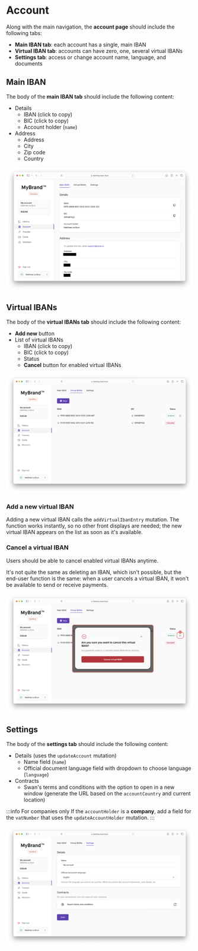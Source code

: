 # Account

Along with the main navigation, the **account page** should include the following tabs:

- **Main IBAN tab**: each account has a single, main IBAN
- **Virtual IBAN tab**: accounts can have zero, one, several virtual IBANs
- **Settings tab**: access or change account name, language, and documents

## Main IBAN

The body of the **main IBAN tab** should include the following content:

- Details
    - IBAN (click to copy)
    - BIC (click to copy)
    - Account holder (`name`)
- Address
    - Address
    - City
    - Zip code
    - Country

![](./images/account-main-iban.png)

## Virtual IBANs

The body of the **virtual IBANs tab** should include the following content:

- **Add new** button
- List of virtual IBANs
    - IBAN (click to copy)
    - BIC (click to copy)
    - Status
    - **Cancel** button for enabled virtual IBANs

![](./images/account-virtual-ibans.png)

### Add a new virtual IBAN

Adding a new virtual IBAN calls the `addVirtualIbanEntry` mutation.
The function works instantly, so no other front displays are needed; the new virtual IBAN appears on the list as soon as it's available.

### Cancel a virtual IBAN

Users should be able to cancel enabled virtual IBANs anytime.

It's not quite the same as deleting an IBAN, which isn't possible, but the end-user function is the same: when a user cancels a virtual IBAN, it won't be available to send or receive payments.

![](./images/account-virtual-iban-cancel.png)

## Settings

The body of the **settings tab** should include the following content:

- Details (uses the `updateAccount` mutation)
    - Name field (`name`)
    - Official document language field with dropdown to choose language (`language`)
- Contracts
    - Swan's terms and conditions with the option to open in a new window (generate the URL based on the `accountCountry` and current location)

:::info For companies only
If the `accountHolder` is a **company**, add a field for the `vatNumber` that uses the `updateAccountHolder` mutation.
:::

![](./images/account-settings.png)
